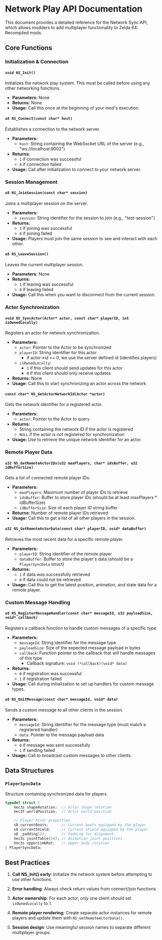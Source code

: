 # Network Play API Documentation

This document provides a detailed reference for the Network Sync API, which allows modders to add multiplayer functionality to Zelda 64: Recompiled mods.

## Core Functions

### Initialization & Connection

#### `void NS_Init()`
Initializes the network play system. This must be called before using any other networking functions.

- **Parameters:** None
- **Returns:** None
- **Usage:** Call this once at the beginning of your mod's execution.

#### `u8 NS_Connect(const char* host)`
Establishes a connection to the network server.

- **Parameters:**
  - `host`: String containing the WebSocket URL of the server (e.g., "ws://localhost:9002")
- **Returns:**
  - `1` if connection was successful
  - `0` if connection failed
- **Usage:** Call after initialization to connect to your network server.

### Session Management

#### `u8 NS_JoinSession(const char* session)`
Joins a multiplayer session on the server.

- **Parameters:**
  - `session`: String identifier for the session to join (e.g., "test-session")
- **Returns:**
  - `1` if joining was successful
  - `0` if joining failed
- **Usage:** Players must join the same session to see and interact with each other.

#### `u8 NS_LeaveSession()`
Leaves the current multiplayer session.

- **Parameters:** None
- **Returns:**
  - `1` if leaving was successful
  - `0` if leaving failed
- **Usage:** Call this when you want to disconnect from the current session.

### Actor Synchronization

#### `void NS_SyncActor(Actor* actor, const char* playerID, int isOwnedLocally)`
Registers an actor for network synchronization.

- **Parameters:**
  - `actor`: Pointer to the Actor to be synchronized
  - `playerID`: String identifier for this actor
    - if actor->id == 0, we use the server defined id (identifies players)
  - `isOwnedLocally`:
    - `1` if this client should send updates for this actor
    - `0` if this client should only receive updates
- **Returns:** None
- **Usage:** Call this to start synchronizing an actor across the network.

#### `const char* NS_GetActorNetworkId(Actor *actor)`
Gets the network identifier for a registered actor.

- **Parameters:**
  - `actor`: Pointer to the Actor to query
- **Returns:**
  - String containing the network ID if the actor is registered
  - `NULL` if the actor is not registered for synchronization
- **Usage:** Use to retrieve the unique network identifier for an actor.

### Remote Player Data

#### `u32 NS_GetRemoteActorIDs(u32 maxPlayers, char* idsBuffer, u32 idBufferSize)`
Gets a list of connected remote player IDs.

- **Parameters:**
  - `maxPlayers`: Maximum number of player IDs to retrieve
  - `idsBuffer`: Buffer to store player IDs (should be at least maxPlayers * idBufferSize)
  - `idBufferSize`: Size of each player ID string buffer
- **Returns:** Number of remote player IDs retrieved
- **Usage:** Call this to get a list of all other players in the session.

#### `u32 NS_GetRemoteActorData(const char* playerID, void* dataBuffer)`
Retrieves the most recent data for a specific remote player.

- **Parameters:**
  - `playerID`: String identifier of the remote player
  - `dataBuffer`: Buffer to store the player's data (should be a `PlayerSyncData` struct)
- **Returns:**
  - `1` if data was successfully retrieved
  - `0` if data could not be retrieved
- **Usage:** Call this to get the latest position, animation, and state data for a remote player.

### Custom Message Handling

#### `u8 NS_RegisterMessageHandler(const char* messageId, u32 payloadSize, void* callback)`
Registers a callback function to handle custom messages of a specific type.

- **Parameters:**
  - `messageId`: String identifier for the message type
  - `payloadSize`: Size of the expected message payload in bytes
  - `callback`: Function pointer to the callback that will handle messages of this type
    - Callback signature: `void (*callback)(void* data)`
- **Returns:**
  - `0` if registration was successful
  - `1` if registration failed
- **Usage:** Call during initialization to set up handlers for custom message types.

#### `u8 NS_EmitMessage(const char* messageId, void* data)`
Sends a custom message to all other clients in the session.

- **Parameters:**
  - `messageId`: String identifier for the message type (must match a registered handler)
  - `data`: Pointer to the message payload data
- **Returns:**
  - `0` if message was sent successfully
  - `1` if sending failed
- **Usage:** Call to broadcast custom messages to other clients.

## Data Structures

### `PlayerSyncData`
Structure containing synchronized data for players.

```c
typedef struct {
    Vec3s shapeRotation;  // Actor shape rotation
    Vec3f worldPosition;  // Actor world position

    // Player Actor properties
    s8 currentBoots;      // Current boots equipped by the player
    s8 currentShield;     // Current shield equipped by the player
    u8 _padding[2];       // Padding for alignment
    Vec3s jointTable[24]; // Animation joint positions
    Vec3s upperLimbRot;   // Upper body rotation
} PlayerSyncData;
```

## Best Practices

1. **Call NS_Init() early**: Initialize the network system before attempting to use other functions.

2. **Error handling**: Always check return values from connect/join functions.

3. **Actor ownership**: For each actor, only one client should set `isOwnedLocally` to 1.

4. **Remote player rendering**: Create separate actor instances for remote players and update them with `NS_GetRemoteActorData()`.

5. **Session design**: Use meaningful session names to separate different multiplayer groups.
